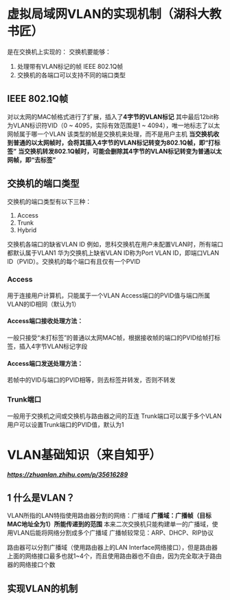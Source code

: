 # 虚拟局域网VLAN的实现机制（湖科大教书匠）
是在交换机上实现的：
交换机要能够：
1. 处理带有VLAN标记的帧
IEEE 802.1Q帧
2. 交换机的各端口可以支持不同的端口类型 

## IEEE 802.1Q帧
对以太网的MAC帧格式进行了扩展，插入了**4字节的VLAN标记**
其中最后12bit称为VLAN标识符VID（0 ~ 4095，实际有效范围是1 ~ 4094），唯一地标志了以太网帧属于哪一个VLAN
该类型的帧是交换机来处理，而不是用户主机
**当交换机收到普通的以太网帧时，会将其插入4字节的VLAN标记转变为802.1Q帧，即“打标签”**
**当交换机转发802.1Q帧时，可能会删除其4字节的VLAN标记转变为普通以太网帧，即“去标签”**

## 交换机的端口类型
交换机的端口类型有以下三种：
1. Access
2. Trunk
3. Hybrid

交换机各端口的缺省VLAN ID
例如，思科交换机在用户未配置VLAN时，所有端口都默认属于VLAN1
华为交换机上缺省VLAN ID称为Port VLAN ID，即端口VLAN ID（PVID）。交换机的每个端口有且仅有一个PVID

### Access
用于连接用户计算机，只能属于一个VLAN
Access端口的PVID值与端口所属VLAN的ID相同（默认为1）
#### Access端口接收处理方法：
一般只接受“未打标签”的普通以太网MAC帧，根据接收帧的端口的PVID给帧打标签，插入4字节VLAN标记字段
#### Access端口发送处理方法：
若帧中的VID与端口的PVID相等，则去标签并转发，否则不转发

### Trunk端口
一般用于交换机之间或交换机与路由器之间的互连
Trunk端口可以属于多个VLAN
用户可以设置Trunk端口的PVID值，默认为1




# VLAN基础知识（来自知乎）
***https://zhuanlan.zhihu.com/p/35616289***
## 1 什么是VLAN？
VLAN所指的LAN特指使用路由器分割的网络：广播域
**广播域：广播帧（目标MAC地址全为1）所能传递到的范围**
本来二次交换机只能构建单一的广播域，使用VLAN后能将网络分割成多个广播域
广播帧较常见：ARP、DHCP、RIP协议

路由器可以分割广播域（使用路由器上的LAN Interface网络接口），但是路由器上面的网络接口最多也就1~4个，而且使用路由器也不自由，因为完全取决于路由器的网络接口个数


## 实现VLAN的机制
























